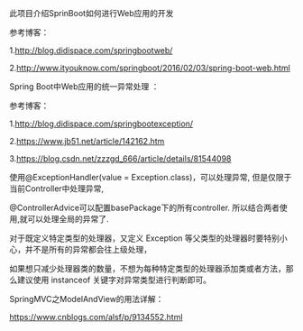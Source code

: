 此项目介绍SprinBoot如何进行Web应用的开发

参考博客：

1.http://blog.didispace.com/springbootweb/

2.http://www.ityouknow.com/springboot/2016/02/03/spring-boot-web.html

Spring Boot中Web应用的统一异常处理 ：

参考博客：

1.http://blog.didispace.com/springbootexception/

2.https://www.jb51.net/article/142162.htm

3.https://blog.csdn.net/zzzgd_666/article/details/81544098

使用@ExceptionHandler(value = Exception.class)，可以处理异常, 但是仅限于当前Controller中处理异常, 

@ControllerAdvice可以配置basePackage下的所有controller. 所以结合两者使用,就可以处理全局的异常了.

对于既定义特定类型的处理器，又定义 Exception 等父类型的处理器时要特别小心，并不是所有的异常都会往上级处理，

如果想只减少处理器类的数量，不想为每种特定类型的处理器添加类或者方法，那么建议使用 instanceof 关键字对异常类型进行判断即可。

SpringMVC之ModelAndView的用法详解：

https://www.cnblogs.com/alsf/p/9134552.html
